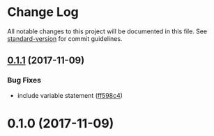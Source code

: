 # Change Log

All notable changes to this project will be documented in this file. See [standard-version](https://github.com/conventional-changelog/standard-version) for commit guidelines.

<a name="0.1.1"></a>
## [0.1.1](https://github.com/dessant/storage-versions/compare/v0.1.0...v0.1.1) (2017-11-09)


### Bug Fixes

* include variable statement ([ff598c4](https://github.com/dessant/storage-versions/commit/ff598c4))



<a name="0.1.0"></a>
# 0.1.0 (2017-11-09)
